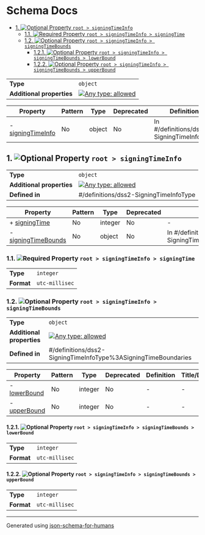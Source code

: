 # Schema Docs

- [1. ![Optional](https://img.shields.io/badge/Optional-yellow) Property `root > signingTimeInfo`](#signingTimeInfo)
  - [1.1. ![Required](https://img.shields.io/badge/Required-blue) Property `root > signingTimeInfo > signingTime`](#signingTimeInfo_signingTime)
  - [1.2. ![Optional](https://img.shields.io/badge/Optional-yellow) Property `root > signingTimeInfo > signingTimeBounds`](#signingTimeInfo_signingTimeBounds)
    - [1.2.1. ![Optional](https://img.shields.io/badge/Optional-yellow) Property `root > signingTimeInfo > signingTimeBounds > lowerBound`](#signingTimeInfo_signingTimeBounds_lowerBound)
    - [1.2.2. ![Optional](https://img.shields.io/badge/Optional-yellow) Property `root > signingTimeInfo > signingTimeBounds > upperBound`](#signingTimeInfo_signingTimeBounds_upperBound)

|                           |                                                                                                                                   |
| ------------------------- | --------------------------------------------------------------------------------------------------------------------------------- |
| **Type**                  | `object`                                                                                                                          |
| **Additional properties** | [![Any type: allowed](https://img.shields.io/badge/Any%20type-allowed-green)](# "Additional Properties of any type are allowed.") |

| Property                               | Pattern | Type   | Deprecated | Definition                                | Title/Description |
| -------------------------------------- | ------- | ------ | ---------- | ----------------------------------------- | ----------------- |
| - [signingTimeInfo](#signingTimeInfo ) | No      | object | No         | In #/definitions/dss2-SigningTimeInfoType | -                 |

## <a name="signingTimeInfo"></a>1. ![Optional](https://img.shields.io/badge/Optional-yellow) Property `root > signingTimeInfo`

|                           |                                                                                                                                   |
| ------------------------- | --------------------------------------------------------------------------------------------------------------------------------- |
| **Type**                  | `object`                                                                                                                          |
| **Additional properties** | [![Any type: allowed](https://img.shields.io/badge/Any%20type-allowed-green)](# "Additional Properties of any type are allowed.") |
| **Defined in**            | #/definitions/dss2-SigningTimeInfoType                                                                                            |

| Property                                                   | Pattern | Type    | Deprecated | Definition                                                        | Title/Description |
| ---------------------------------------------------------- | ------- | ------- | ---------- | ----------------------------------------------------------------- | ----------------- |
| + [signingTime](#signingTimeInfo_signingTime )             | No      | integer | No         | -                                                                 | -                 |
| - [signingTimeBounds](#signingTimeInfo_signingTimeBounds ) | No      | object  | No         | In #/definitions/dss2-SigningTimeInfoType%3ASigningTimeBoundaries | -                 |

### <a name="signingTimeInfo_signingTime"></a>1.1. ![Required](https://img.shields.io/badge/Required-blue) Property `root > signingTimeInfo > signingTime`

|            |                |
| ---------- | -------------- |
| **Type**   | `integer`      |
| **Format** | `utc-millisec` |

### <a name="signingTimeInfo_signingTimeBounds"></a>1.2. ![Optional](https://img.shields.io/badge/Optional-yellow) Property `root > signingTimeInfo > signingTimeBounds`

|                           |                                                                                                                                   |
| ------------------------- | --------------------------------------------------------------------------------------------------------------------------------- |
| **Type**                  | `object`                                                                                                                          |
| **Additional properties** | [![Any type: allowed](https://img.shields.io/badge/Any%20type-allowed-green)](# "Additional Properties of any type are allowed.") |
| **Defined in**            | #/definitions/dss2-SigningTimeInfoType%3ASigningTimeBoundaries                                                                    |

| Property                                                       | Pattern | Type    | Deprecated | Definition | Title/Description |
| -------------------------------------------------------------- | ------- | ------- | ---------- | ---------- | ----------------- |
| - [lowerBound](#signingTimeInfo_signingTimeBounds_lowerBound ) | No      | integer | No         | -          | -                 |
| - [upperBound](#signingTimeInfo_signingTimeBounds_upperBound ) | No      | integer | No         | -          | -                 |

#### <a name="signingTimeInfo_signingTimeBounds_lowerBound"></a>1.2.1. ![Optional](https://img.shields.io/badge/Optional-yellow) Property `root > signingTimeInfo > signingTimeBounds > lowerBound`

|            |                |
| ---------- | -------------- |
| **Type**   | `integer`      |
| **Format** | `utc-millisec` |

#### <a name="signingTimeInfo_signingTimeBounds_upperBound"></a>1.2.2. ![Optional](https://img.shields.io/badge/Optional-yellow) Property `root > signingTimeInfo > signingTimeBounds > upperBound`

|            |                |
| ---------- | -------------- |
| **Type**   | `integer`      |
| **Format** | `utc-millisec` |

----------------------------------------------------------------------------------------------------------------------------
Generated using [json-schema-for-humans](https://github.com/coveooss/json-schema-for-humans)
